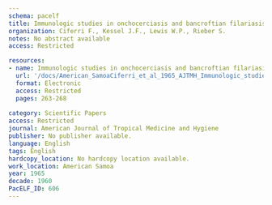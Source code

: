 ```yaml
---
schema: pacelf
title: Immunologic studies in onchocerciasis and bancroftian filariasis. I. Intracutaneous tests with antigens extracted from Onchocerca and Dirofilaria
organization: Ciferri F., Kessel J.F., Lewis W.P., Rieber S.
notes: No abstract available
access: Restricted

resources:
- name: Immunologic studies in onchocerciasis and bancroftian filariasis. I. Intracutaneous tests with antigens extracted from Onchocerca and Dirofilaria
  url: '/docs/American_SamoaCiferri_et_al_1965_AJTMH_Immunologic_studies_in_Oncho_and_LF.txt'
  format: Electronic
  access: Restricted
  pages: 263-268
 
category: Scientific Papers
access: Restricted
journal: American Journal of Tropical Medicine and Hygiene
publisher: No publisher available. 
language: English 
tags: English 
hardcopy_location: No hardcopy location available.
work_location: American Samoa
year: 1965
decade: 1960
PacELF_ID: 606
---
```

